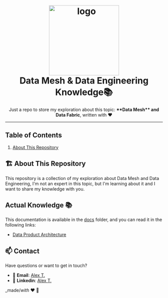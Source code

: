 <h1 align="center">
  <img alt="logo" src="https://external-content.duckduckgo.com/iu/?u=http%3A%2F%2Fwww.specmeters.com%2Fassets%2F1%2F7%2FMainFCKEditorDimension%2FMesh.jpg&f=1&nofb=1&ipt=ef1470c81e6b5453c6e27b8ef8901714fd822d2dad38318eb97c73bc16882428&ipo=images" width="224px"/><br/>
  Data Mesh & Data Engineering Knowledge📚
</h1>
<p align="center">Just a repo to store my exploration about this topic:  <b>**Data Mesh** and Data Fabric</b>, written with ❤️<br/>

---

## Table of Contents

1. [About This Repository](#-about-this-repository)

## 🏗️ About This Repository

This repository is a collection of my exploration about Data Mesh and Data Engineering, I'm not an expert in this topic, but I'm learning about it and I want to share my knowledge with you.

## Actual Knowledge 📚

This documentation is available in the [docs](./docs) folder, and you can read it in the following links:

* [Data Product Architecture](./docs/data-product/1.data-product-architecture.md)

## 📫 Contact

Have questions or want to get in touch?

* 📧 **Email**: [Alex T.](mailto:alex@ideaup.cl)
* 🧳 **Linkedin**: [Alex T.](https://www.linkedin.com/in/alextorresruiz/)

_made/_with_ ❤️ 🤟
